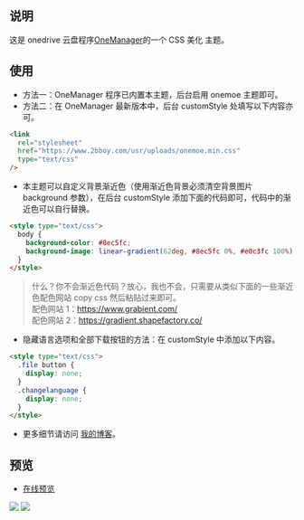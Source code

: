 ## 说明

这是 onedrive 云盘程序[OneManager](https://github.com/qkqpttgf/OneManager-php)的一个 CSS 美化 主题。

## 使用

- 方法一：OneManager 程序已内置本主题，后台启用 onemoe 主题即可。
- 方法二：在 OneManager 最新版本中，后台 customStyle 处填写以下内容亦可。

```html
<link
  rel="stylesheet"
  href="https://www.2bboy.com/usr/uploads/onemoe.min.css"
  type="text/css"
/>
```

- 本主题可以自定义背景渐近色（使用渐近色背景必须清空背景图片 background 参数），在后台 customStyle 添加下面的代码即可，代码中的渐近色可以自行替换。

```html
<style type="text/css">
  body {
    background-color: #8ec5fc;
    background-image: linear-gradient(62deg, #8ec5fc 0%, #e0c3fc 100%);
  }
</style>
```

> 什么？你不会渐近色代码？放心，我也不会，只需要从类似下面的一些渐近色配色网站 copy css 然后粘贴过来即可。  
> 配色网站 1：https://www.grabient.com/  
> 配色网站 2：https://gradient.shapefactory.co/

- 隐藏语言选项和全部下载按钮的方法：在 customStyle 中添加以下内容。

```html
<style type="text/css">
  .file button {
    display: none;
  }
  .changelanguage {
    display: none;
  }
</style>
```

- 更多细节请访问 [我的博客](https://www.2bboy.com/archives/154.html)。

## 预览

- [在线预览](https://pan.2bboy.com/Public)

![](https://files.catbox.moe/c01dkj.jpg)
![](https://files.catbox.moe/bxz8b2.jpg)
